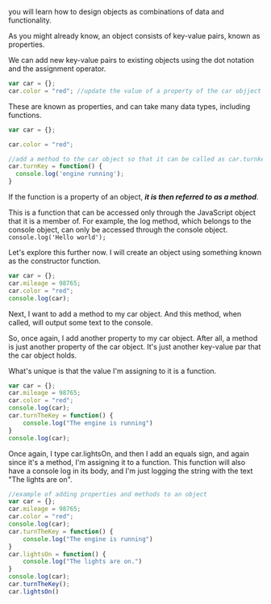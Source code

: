 you will learn how to design objects as combinations of data and functionality.

As you might already know, an object consists of key-value pairs, known as properties.

We can add new key-value pairs to existing objects using the dot notation and the assignment operator. 

```js
var car = {};
car.color = "red"; //update the value of a property of the car objject
```

These are known as properties, and can take many data types, including functions.

```js
var car = {};

car.color = "red";

//add a method to the car object so that it can be called as car.turnkey()
car.turnKey = function() { 
  console.log('engine running'); 
}
```
If the function is a property of an object, ***it is then referred to as a method***. 

This is a function that can be accessed only through the JavaScript object that it is a member of. For example, the log method, which belongs to the console object, can only be accessed through the console object.
`console.log('Hello world');`

Let's explore this further now. I will create an object using something known as the constructor function.

```js
var car = {};
car.mileage = 98765;
car.color = "red";
console.log(car);

```
Next, I want to add a method to my car object. And this method, when called, will output some text to the console. 

So, once again, I add another property to my car object. After all, a method is just another property of the car object. It's just another key-value par that the car object holds.

What's unique is that the value I'm assigning to it is a function. 

```js
var car = {};
car.mileage = 98765;
car.color = "red";
console.log(car);
car.turnTheKey = function() {
    console.log("The engine is running")
}
console.log(car);
```

Once again, I type car.lightsOn, and then I add an equals sign, and again since it's a method, I'm assigning it to a function. This function will also have a console log in its body, and I'm just logging the string with the text "The lights are on". 

```js
//example of adding properties and methods to an object
var car = {};
car.mileage = 98765;
car.color = "red";
console.log(car);
car.turnTheKey = function() {
    console.log("The engine is running")
}
car.lightsOn = function() {
    console.log("The lights are on.")
}
console.log(car);
car.turnTheKey();
car.lightsOn()
```